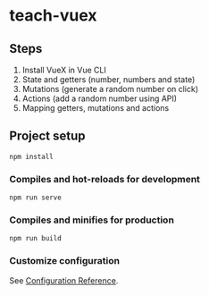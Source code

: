 # teach-vuex

## Steps

1. Install VueX in Vue CLI
2. State and getters (number, numbers and state)
3. Mutations (generate a random number on click)
4. Actions (add a random number using API)
5. Mapping getters, mutations and actions

## Project setup

```
npm install
```

### Compiles and hot-reloads for development

```
npm run serve
```

### Compiles and minifies for production

```
npm run build
```

### Customize configuration

See [Configuration Reference](https://cli.vuejs.org/config/).
